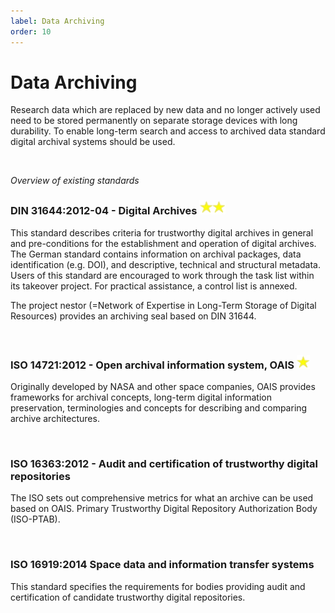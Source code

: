 ```yaml
---
label: Data Archiving
order: 10
---
```


# Data Archiving

Research data which are replaced by new data and no longer actively used need to be stored permanently on separate storage devices with long durability. To enable long-term search and access to archived data standard digital archival systems should be used.

<br>

_Overview of existing standards_

### DIN 31644:2012-04 - Digital Archives  ![](/static/img/two_star.png)

This standard describes criteria for trustworthy digital archives in general and pre-conditions for the establishment and
operation of digital archives. The German standard contains information on archival packages, data identification (e.g. DOI),
and descriptive, technical and structural metadata. Users of this standard are encouraged to work through the task list
within its takeover project. For practical assistance, a control list is annexed. 

The project nestor (=Network of Expertise in Long-Term Storage of Digital Resources) provides an archiving seal based on DIN 31644.

<br>

### ISO 14721:2012  - Open archival information system, OAIS  ![](/static/img/one_star.png)

Originally developed by NASA and other space companies, OAIS provides frameworks for archival concepts, long-term digital
information preservation, terminologies and concepts for describing and comparing archive architectures.

<br>

### ISO 16363:2012 - Audit and certification of trustworthy digital repositories

The ISO sets out comprehensive metrics for what an archive can be used based on OAIS.
Primary Trustworthy Digital Repository Authorization Body (ISO-PTAB).

<br>

### ISO 16919:2014 Space data and information transfer systems 

This standard specifies the requirements for bodies providing audit and certification of candidate trustworthy digital repositories.
